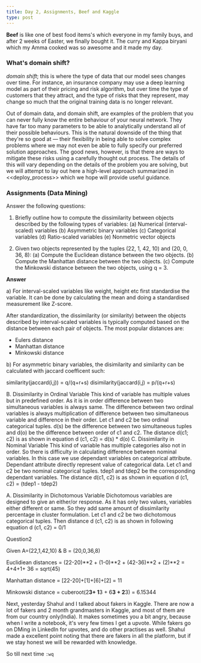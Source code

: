 ```yaml
---
title: Day 2, Assignments, Beef and Kaggle
type: post
---
```


**Beef** is like one of best food items's which everyone in my family buys, and after 2 weeks of Easter, we finally
bought it. The curry and Kappa biryani which my Amma cooked was so awesome and it made my day.


### What's domain shift?

*domain shift*; this is where the type of data that our model sees changes over time. For instance, an insurance company may use a deep learning model as part of their pricing and risk algorithm, but over time the type of customers that they attract, and the type of risks that they represent, may change so much that the original training data is no longer relevant.

Out of domain data, and domain shift, are examples of the problem that you can never fully know the entire behaviour of your neural network. They have far too many parameters to be able to analytically understand all of their possible behaviours. This is the natural downside of the thing that they're so good at — their flexibility in being able to solve complex problems where we may not even be able to fully specify our preferred solution approaches. The good news, however, is that there are ways to mitigate these risks using a carefully thought out process. The details of this will vary depending on the details of the problem you are solving, but we will attempt to lay out here a high-level approach summarized in <<deploy_process>> which we hope will provide useful guidance.

### Assignments (Data Mining)

Answer the following questions:
1. Briefly outline how to compute the dissimilarity between objects described by the
following types of variables:
(a) Numerical (interval-scaled) variables
(b) Asymmetric binary variables
(c) Categorical variables
(d) Ratio-scaled variables
(e) Nonmetric vector objects

2. Given two objects represented by the tuples (22, 1, 42, 10) and (20, 0, 36, 8):
(a) Compute the Euclidean distance between the two objects.
(b) Compute the Manhattan distance between the two objects.
(c) Compute the Minkowski distance between the two objects, using q = 3.

**Answer**

a) For interval-scaled variables like weight, height etc first standardise the variable. It can be done by calculating
the mean and doing a standardised measurement like Z-score.

After standardization, the dissimilarity (or similarity) between
the objects described by interval-scaled variables is typically
computed based on the distance between each pair of
objects. The most popular distances are:

- Eulers distance
- Manhattan distance
- Minkowski distance

b) For asymmetric binary variables, the disimilarity and similarity can be calculated with jaccard coefficent such:

similarity(jaccard(i,j)) = q/(q+r+s)
disimilarity(jaccard(i,j) = p/(q+r+s)

B. Dissimilarity in Ordinal Variable
This kind of variable has multiple values but in
predefined order. As it is in order difference between two
simultaneous variables is always same. The difference
between two ordinal variables is always multiplication of
difference between two simultaneous variable and difference
in their order.
Let c1 and c2 be two ordinal categorical tuples. d(s) be
the difference between two simultaneous tuples and d(o) be
the difference between order of c1 and c2. The distance d(c1;
c2) is as shown in equation
d (c1, c2) = d(s) * d(o)
C. Dissimilarity in Nominal Variable
This kind of variable has multiple categories also not in
order. So there is difficulty in calculating difference between
nominal variables. In this case we use dependant variables on
categorical attribute. Dependant attribute directly represent
value of categorical data.
Let c1 and c2 be two nominal categorical tuples. tdep1 and
tdep2 be the corresponding dependant variables. The distance
d(c1, c2) is as shown in equation
d (c1, c2) = (tdep1 - tdep2)

A. Dissimilarity in Dichotomous Variable
Dichotomous variables are designed to give an either/or
response. As it has only two values, variables either different
or same. So they add same amount of dissimilarity percentage
in cluster formulation. Let c1 and c2 be two dichotomous
categorical tuples. Then distance d (c1, c2) is as shown in
following equation
d (c1, c2) = 0/1

Question2

Given A=(22,1,42,10) & B = (20,0,36,8)

Euclidiean distances = (22-20)**2 + (1-0)**2 + (42-36)**2 + (2)**2
                     = 4+4+1+ 36
                     = sqrt(45)

Manhattan distance = [22-20]+[1]+[6]+[2]
                   = 11

Minkowski distance = cuberoot(2**3+ 1**3 + 6**3 + 2**3)
                    = 6.15344


Next, yesterday Shahul and I talked about fakers in Kaggle. There are now a lot of fakers and 2 month grandmasters in
Kaggle, and most of them are from our country only(India). It makes sometimes you a bit angry, because when I write a
notebook, it's very few times I get a upvote. While fakers go on DMing in LinkedIn for upvotes, and do other practises
as well. Shahul made a excellent point noting that there are fakers in all the platform, but if we stay honest we will
be rewarded with knowledge.

So till next time `:wq`
